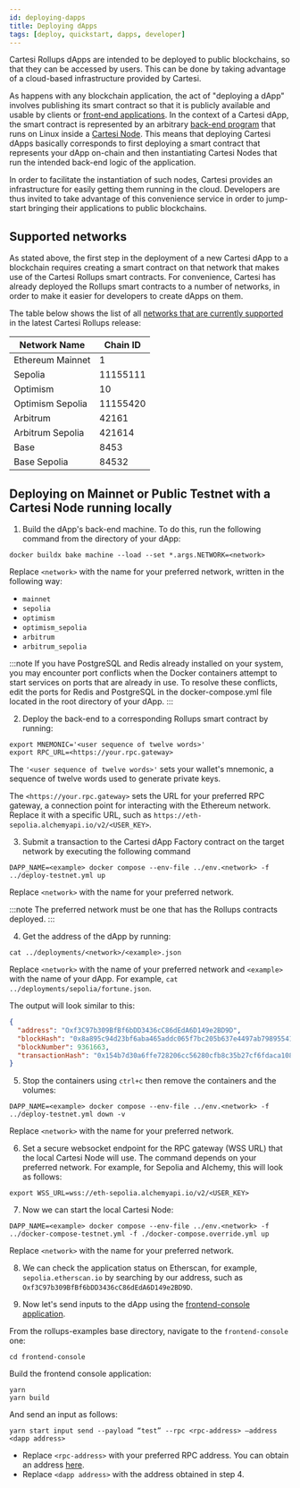 ```yaml
---
id: deploying-dapps
title: Deploying dApps
tags: [deploy, quickstart, dapps, developer]
---
```


Cartesi Rollups dApps are intended to be deployed to public blockchains, so that they can be accessed by users. This can be done by taking advantage of a cloud-based infrastructure provided by Cartesi.

As happens with any blockchain application, the act of "deploying a dApp" involves publishing its smart contract so that it is publicly available and usable by clients or [front-end applications](../dapp-architecture.md#front-end). In the context of a Cartesi dApp, the smart contract is represented by an arbitrary [back-end program](../dapp-architecture.md#back-end) that runs on Linux inside a [Cartesi Node](../components.md#cartesi-nodes). This means that deploying Cartesi dApps basically corresponds to first deploying a smart contract that represents your dApp on-chain and then instantiating Cartesi Nodes that run the intended back-end logic of the application.

In order to facilitate the instantiation of such nodes, Cartesi provides an infrastructure for easily getting them running in the cloud. Developers are thus invited to take advantage of this convenience service in order to jump-start bringing their applications to public blockchains.

## Supported networks

As stated above, the first step in the deployment of a new Cartesi dApp to a blockchain requires creating a smart contract on that network that makes use of the Cartesi Rollups smart contracts. For convenience, Cartesi has already deployed the Rollups smart contracts to a number of networks, in order to make it easier for developers to create dApps on them.

The table below shows the list of all [networks that are currently supported](https://github.com/cartesi/rollups-contracts/tree/main/deployments) in the latest Cartesi Rollups release:

| Network Name     | Chain ID |
| ---------------- | -------- |
| Ethereum Mainnet | 1        |
| Sepolia          | 11155111 |
| Optimism         | 10       |
| Optimism Sepolia | 11155420 |
| Arbitrum         | 42161    |
| Arbitrum Sepolia | 421614   |
| Base             | 8453     |
| Base Sepolia     | 84532    |

## Deploying on Mainnet or Public Testnet with a Cartesi Node running locally

1. Build the dApp's back-end machine. To do this, run the following command from the directory of your dApp:

```shell
docker buildx bake machine --load --set *.args.NETWORK=<network>
```

Replace `<network>` with the name for your preferred network, written in the following way:

- `mainnet`
- `sepolia`
- `optimism`
- `optimism_sepolia`
- `arbitrum`
- `arbitrum_sepolia`

:::note
If you have PostgreSQL and Redis already installed on your system, you may encounter port conflicts when the Docker containers attempt to start services on ports that are already in use. To resolve these conflicts, edit the ports for Redis and PostgreSQL in the docker-compose.yml file located in the root directory of your dApp.
:::

2. Deploy the back-end to a corresponding Rollups smart contract by running:

```shell
export MNEMONIC='<user sequence of twelve words>'
export RPC_URL=<https://your.rpc.gateway>
```

The `'<user sequence of twelve words>'` sets your wallet's mnemonic, a sequence of twelve words used to generate private keys.

The `<https://your.rpc.gateway>` sets the URL for your preferred RPC gateway, a connection point for interacting with the Ethereum network. Replace it with a specific URL, such as `https://eth-sepolia.alchemyapi.io/v2/<USER_KEY>`.

3. Submit a transaction to the Cartesi dApp Factory contract on the target network by executing the following command

```shell
DAPP_NAME=<example> docker compose --env-file ../env.<network> -f ../deploy-testnet.yml up
```

Replace `<network>` with the name for your preferred network.

:::note
The preferred network must be one that has the Rollups contracts deployed.
:::

4. Get the address of the dApp by running:

```shell
cat ../deployments/<network>/<example>.json
```

Replace `<network>` with the name of your preferred network and `<example>` with the name of your dApp. For example, `cat ../deployments/sepolia/fortune.json`.

The output will look similar to this:

```json
{
  "address": "Oxf3C97b309BfBf6bDD3436cC86dEdA6D149e2BD9D",
  "blockHash": "0x8a895c94d23bf6aba465addc065f7bc205b637e4497ab79895541359620f05c8",
  "blockNumber": 9361663,
  "transactionHash": "0x154b7d30a6ffe728206cc56280cfb8c35b27cf6fdaca108fd400d38c4f6537cf"
}
```

5. Stop the containers using `ctrl+c` then remove the containers and the volumes:

```shell
DAPP_NAME=<example> docker compose --env-file ../env.<network> -f ../deploy-testnet.yml down -v
```

Replace `<network>` with the name for your preferred network.

6. Set a secure websocket endpoint for the RPC gateway (WSS URL) that the local Cartesi Node will use. The command depends on your preferred network. For example, for Sepolia and Alchemy, this will look as follows:

```shell
export WSS_URL=wss://eth-sepolia.alchemyapi.io/v2/<USER_KEY>
```

7. Now we can start the local Cartesi Node:

```shell
DAPP_NAME=<example> docker compose --env-file ../env.<network> -f ../docker-compose-testnet.yml -f ./docker-compose.override.yml up
```

Replace `<network>` with the name for your preferred network.

8. We can check the application status on Etherscan, for example, `sepolia.etherscan.io` by searching by our address, such as `Oxf3C97b309BfBf6bDD3436cC86dEdA6D149e2BD9D`.

9. Now let's send inputs to the dApp using the [frontend-console application](https://github.com/cartesi/rollups-examples/tree/main/frontend-console).

From the rollups-examples base directory, navigate to the `frontend-console` one:

```shell
cd frontend-console
```

Build the frontend console application:

```shell
yarn
yarn build
```

And send an input as follows:

```shell
yarn start input send --payload “test” --rpc <rpc-address> —address <dapp address>
```

- Replace `<rpc-address>` with your preferred RPC address. You can obtain an address [here](https://chainlist.org/chain/1).
- Replace `<dapp address>` with the address obtained in step 4.
